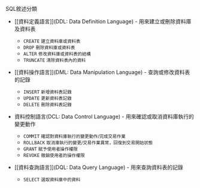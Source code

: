 SQL敘述分類

* [[資料定義語言]](DDL: Data Definition Language) - 用來建立或刪除資料庫及資料表

	- `CREATE` <small>建立資料庫或資料表</small>
	- `DROP` <small>刪除資料庫或資料表</small>
	- `ALTER` <small>修改資料庫或資料表的結構</small>
	- `TRUNCATE` <small>清除資料表內的資料</small>

* [[資料操作語言]](DML: Data Manipulation Language) - 查詢或修改資料表的記錄

	- `INSERT` <small>新增資料表記錄</small>
	- `UPDATE` <small>更新資料表記錄</small>
	- `DELETE` <small>刪除資料表記錄</small>

* 資料控制語言(DCL: Data Control Language) - 用來確認或取消資料庫執行的變更動作

	- `COMMIT` <small>確認對資料庫執行的變更動作/完成交易作業</small>
	- `ROLLBACK` <small>取消庫執行的變更/交易作業異常，回復到交易開始狀態</small>
	- `GRANT` <small>賦予使用者操作權限</small>
	- `REVOKE` <small>徹銷使用者的操作權限</small>

* [[資料查詢語言]](DQL: Data Query Language) - 用來查詢資料表的記錄

	- `SELECT` <small>選取資料庫中的資料</small>